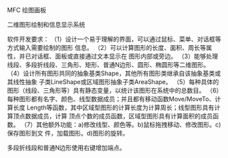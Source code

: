 MFC 绘图画板

二维图形绘制和信息显示系统

软件开发要求：
（1）设计一个易于理解的界面，可以通过鼠标、菜单、对话框等方式输入需要绘制的图形
信息。
（2）可以计算图形的长度、面积、周长等属性，并已对话框、面板或直接通过文本显示在
图形内部或旁边。
（3）能够处理线段、多段折线段、三角形、矩形、普通N边形、圆形、椭圆形等二维图形。
（4）设计所有图形共同的抽象基类Shape，其他所有图形类继承自该抽象基类或其线性抽象
子类LineShape或区域图形抽象子类AreaShape。 （5）每种具体的图形（线段、三角形等）具有静态变量，以统计该图形在系统中的总数目。
（6）每种图形都有名字、颜色、线型数据成员；并且都有移动函数Move/MoveTo、计算长度
Length等函数，其中区域型图形的计算长度为计算周长；线型图形具有计算顶点数据成员，计算
顶点个数的成员函数，区域型图形具有计算面积的成员函数。
（7）其他额外功能：a)修改线型、颜色等。b)鼠标拖拽移动、修改图形。c)保存图形到文
件，加载图形。d)图形的旋转。

多段折线段和普通N边形使用右键增加端点。
